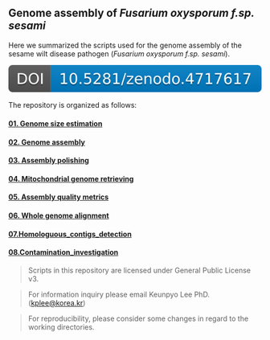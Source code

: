 ## Genome assembly of *Fusarium oxysporum f.sp. sesami*

Here we summarized the scripts used for the genome assembly of the sesame wilt disease pathogen (*Fusarium oxysporum f.sp. sesami*).

[![DOI](https://github.com/Yedomon/Yedomon-Genome_Assembly_Fusarium_oxysporum_f.sp._sesami/blob/main/zenodo.4717617.jpg)](https://zenodo.org/badge/latestdoi/322282589)





The repository is organized as follows:

#### [01. Genome size estimation](https://github.com/Yedomon/Genome_Assembly_Fusarium_oxysporum_f.sp._sesami/tree/master/01.Genome_size_estimation)
#### [02. Genome assembly](https://github.com/Yedomon/Genome_Assembly_Fusarium_oxysporum_f.sp._sesami/tree/master/02.Canu_assembly)
#### [03. Assembly polishing](https://github.com/Yedomon/Genome_Assembly_Fusarium_oxysporum_f.sp._sesami/tree/master/03.Assembly_polishing)
#### [04. Mitochondrial genome retrieving](https://github.com/Yedomon/Genome_Assembly_Fusarium_oxysporum_f.sp._sesami/tree/master/04.Mitochondrial_genome_retrieving)
#### [05. Assembly quality metrics](https://github.com/Yedomon/Genome_Assembly_Fusarium_oxysporum_f.sp._sesami/tree/master/05.Assembly_quality_metrics)
#### [06. Whole genome alignment](https://github.com/Yedomon/Genome_Assembly_Fusarium_oxysporum_f.sp._sesami/tree/master/06.Whole_genome_alignment) 

#### [07.Homologuous_contigs_detection](https://github.com/Yedomon/Genome_Assembly_Fusarium_oxysporum_f.sp._sesami/tree/master/07.Homologuous_contigs_detection)
#### [08.Contamination_investigation](https://github.com/Yedomon/Genome_Assembly_Fusarium_oxysporum_f.sp._sesami/tree/master/08.Contamination_investigation)

>  Scripts in this repository are licensed under General Public License v3.

>  For information inquiry please email Keunpyo Lee PhD. (kplee@korea.kr)

> For reproducibility, please consider some changes in regard to the working directories.











